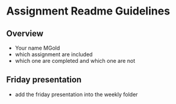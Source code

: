# Assignment Readme Guidelines

## Overview

- Your name MGold
- which assignment are included
- which one are completed and which one are not

## Friday presentation
- add the friday presentation into the weekly folder
